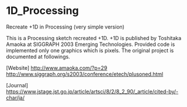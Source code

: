 1D_Processing
=============

Recreate +1D in Processing (very simple version)

This is a Processing sketch recreated +1D.
+1D is published by Toshitaka Amaoka at SIGGRAPH 2003 Emerging Technologies.
Provided code is implemented only one graphics which is pixels.
The original project is documented at followings.

[Website]
http://www.amaoka.com/?p=29
http://www.siggraph.org/s2003/conference/etech/plusoned.html

[Journal]
https://www.jstage.jst.go.jp/article/artsci/8/2/8_2_90/_article/cited-by/-char/ja/
